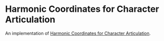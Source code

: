 # Harmonic Coordinates for Character Articulation
An implementation of [Harmonic Coordinates for Character Articulation](https://graphics.pixar.com/library/HarmonicCoordinatesB/paper.pdf). 
